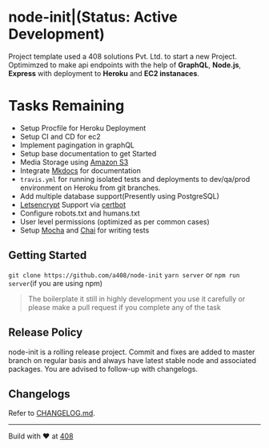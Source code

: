 # node-init|(Status: Active Development)

Project template used a 408 solutions Pvt. Ltd. to start a new Project. Optimimzed to make api endpoints with the help of **GraphQL**, **Node.js**, **Express** with deployment to **Heroku** and **EC2 instanaces**.

# Tasks Remaining
- Setup Procfile for Heroku Deployment
- Setup CI and CD for ec2
- Implement pagingation in graphQL
- Setup base documentation to get Started
- Media Storage using [Amazon S3](https://aws.amazon.com/s3/)
- Integrate [Mkdocs](http://www.mkdocs.org/) for documentation
-  `travis.yml` for running isolated tests and deployments to dev/qa/prod environment on Heroku from git branches.
- Add multiple database support(Presently using PostgreSQL)
- [Letsencrypt](https://letsencrypt.org/) Support via [certbot](https://certbot.eff.org/)
- Configure robots.txt and humans.txt
- User level permissions (optimized as per common cases)
- Setup [Mocha](https://mochajs.org/) and [Chai](http://chaijs.com/) for writing tests

## Getting Started

`git clone https://github.com/a408/node-init`
`yarn server`
or 
`npm run server`(if you are using npm)
> The boilerplate it still in highly development you use it carefully or please make a pull request if you complete any of the task

## Release Policy

node-init is a rolling release project. Commit and fixes are added to master branch on regular basis and always have latest stable node and associated packages. You are advised to follow-up with changelogs.

## Changelogs

Refer to [CHANGELOG.md](https://github.com/a408/node-init/blob/master/CHANGELOG.md).

-----
Build with ♥ at [408](https://github.com/a408)
